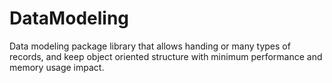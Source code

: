 # DataModeling
Data modeling package library that allows handing or many types of records,
and keep object oriented structure with minimum performance and memory usage
impact.
